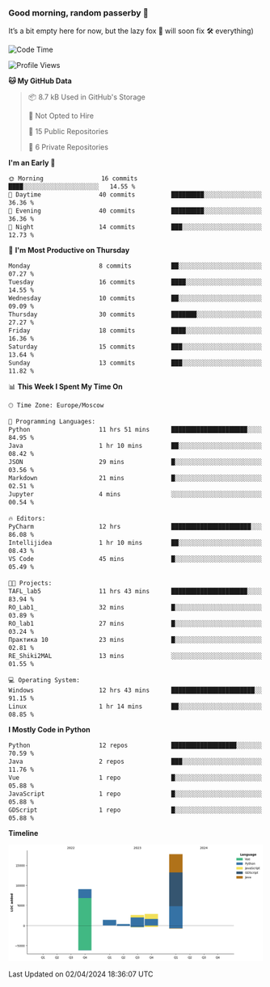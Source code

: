 ### Good morning, random passerby 👋

It’s a bit empty here for now, but the lazy fox 🦊 will soon fix 🛠️ everything)


<!--
**FeryaFox/FeryaFox** is a ✨ _special_ ✨ repository because its `README.md` (this file) appears on your GitHub profile.

Here are some ideas to get you started:

- 🔭 I’m currently working on ...
- 🌱 I’m currently learning ...
- 👯 I’m looking to collaborate on ...
- 🤔 I’m looking for help with ...
- 💬 Ask me about ...
- 📫 How to reach me: ...
- 😄 Pronouns: ...
- ⚡ Fun fact: ...
-->

<!--START_SECTION:waka-->
![Code Time](http://img.shields.io/badge/Code%20Time-89%20hrs%2030%20mins-blue)

![Profile Views](http://img.shields.io/badge/Profile%20Views-0-blue)

**🐱 My GitHub Data** 

> 📦 8.7 kB Used in GitHub's Storage 
 > 
> 🚫 Not Opted to Hire
 > 
> 📜 15 Public Repositories 
 > 
> 🔑 6 Private Repositories 
 > 
**I'm an Early 🐤** 

```text
🌞 Morning                16 commits          ████░░░░░░░░░░░░░░░░░░░░░   14.55 % 
🌆 Daytime                40 commits          █████████░░░░░░░░░░░░░░░░   36.36 % 
🌃 Evening                40 commits          █████████░░░░░░░░░░░░░░░░   36.36 % 
🌙 Night                  14 commits          ███░░░░░░░░░░░░░░░░░░░░░░   12.73 % 
```
📅 **I'm Most Productive on Thursday** 

```text
Monday                   8 commits           ██░░░░░░░░░░░░░░░░░░░░░░░   07.27 % 
Tuesday                  16 commits          ████░░░░░░░░░░░░░░░░░░░░░   14.55 % 
Wednesday                10 commits          ██░░░░░░░░░░░░░░░░░░░░░░░   09.09 % 
Thursday                 30 commits          ███████░░░░░░░░░░░░░░░░░░   27.27 % 
Friday                   18 commits          ████░░░░░░░░░░░░░░░░░░░░░   16.36 % 
Saturday                 15 commits          ███░░░░░░░░░░░░░░░░░░░░░░   13.64 % 
Sunday                   13 commits          ███░░░░░░░░░░░░░░░░░░░░░░   11.82 % 
```


📊 **This Week I Spent My Time On** 

```text
🕑︎ Time Zone: Europe/Moscow

💬 Programming Languages: 
Python                   11 hrs 51 mins      █████████████████████░░░░   84.95 % 
Java                     1 hr 10 mins        ██░░░░░░░░░░░░░░░░░░░░░░░   08.42 % 
JSON                     29 mins             █░░░░░░░░░░░░░░░░░░░░░░░░   03.56 % 
Markdown                 21 mins             █░░░░░░░░░░░░░░░░░░░░░░░░   02.51 % 
Jupyter                  4 mins              ░░░░░░░░░░░░░░░░░░░░░░░░░   00.54 % 

🔥 Editors: 
PyCharm                  12 hrs              ██████████████████████░░░   86.08 % 
Intellijidea             1 hr 10 mins        ██░░░░░░░░░░░░░░░░░░░░░░░   08.43 % 
VS Code                  45 mins             █░░░░░░░░░░░░░░░░░░░░░░░░   05.49 % 

🐱‍💻 Projects: 
TAFL_lab5                11 hrs 43 mins      █████████████████████░░░░   83.94 % 
RO_Lab1_                 32 mins             █░░░░░░░░░░░░░░░░░░░░░░░░   03.89 % 
RO_lab1                  27 mins             █░░░░░░░░░░░░░░░░░░░░░░░░   03.24 % 
Практика 10              23 mins             █░░░░░░░░░░░░░░░░░░░░░░░░   02.81 % 
RE_Shiki2MAL             13 mins             ░░░░░░░░░░░░░░░░░░░░░░░░░   01.55 % 

💻 Operating System: 
Windows                  12 hrs 43 mins      ███████████████████████░░   91.15 % 
Linux                    1 hr 14 mins        ██░░░░░░░░░░░░░░░░░░░░░░░   08.85 % 
```

**I Mostly Code in Python** 

```text
Python                   12 repos            ██████████████████░░░░░░░   70.59 % 
Java                     2 repos             ███░░░░░░░░░░░░░░░░░░░░░░   11.76 % 
Vue                      1 repo              █░░░░░░░░░░░░░░░░░░░░░░░░   05.88 % 
JavaScript               1 repo              █░░░░░░░░░░░░░░░░░░░░░░░░   05.88 % 
GDScript                 1 repo              █░░░░░░░░░░░░░░░░░░░░░░░░   05.88 % 
```



**Timeline**

![Lines of Code chart](https://raw.githubusercontent.com/FeryaFox/FeryaFox/master/assets/bar_graph.png)


 Last Updated on 02/04/2024 18:36:07 UTC
<!--END_SECTION:waka-->

